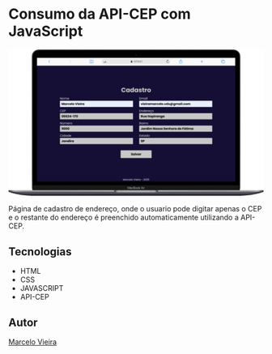 # Consumo da API-CEP com JavaScript

![](./img/preview.png)

Página de cadastro de endereço, onde o usuario pode digitar apenas o CEP e o restante do endereço é preenchido automaticamente utilizando a API-CEP.

## Tecnologias
* HTML
* CSS
* JAVASCRIPT
* API-CEP

## Autor
[Marcelo Vieira](<https://www.linkedin.com/in/marcelovieirasilva/>)
